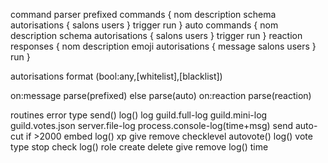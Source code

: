 command parser
    prefixed commands {
        nom
        description
        schema
        autorisations {
            salons
            users
        }
        trigger
        run
    }
    auto commands {
        nom
        description
        schema
        autorisations {
            salons
            users
        }
        trigger
        run
    }
    reaction responses {
        nom
        description
        emoji
        autorisations {
            message
            salons
            users
        }
        run
    }

autorisations format (bool:any,[whitelist],[blacklist])

on:message parse(prefixed) else parse(auto)
on:reaction parse(reaction)

routines
    error
        type
            send()
        log()
    log
        guild.full-log
        guild.mini-log
        guild.votes.json
        server.file-log
        process.console-log(time+msg)
    send
        auto-cut if >2000
        embed
        log()
    xp
        give
        remove
        checklevel
            autovote()
        log()
    vote
        type
        stop
        check
        log()
    role
        create
        delete
        give
        remove
        log()
    time
